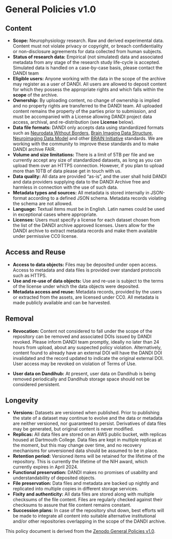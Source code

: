 # General Policies v1.0

## Content

- **Scope:** Neurophysiology research. Raw and derived experimental data. Content
  must not violate privacy or copyright, or breach confidentiality or non-disclosure
  agreements for data collected from human subjects.
- **Status of research data:** Empirical (not simulated) data and associated metadata from any stage of the
  research study life-cycle is accepted.  Simulated data is handled on a case-by-case basis, please contact the DANDI team 
- **Eligible users:** Anyone working with the data in the scope of the archive may register as a user of DANDI. All users are
  allowed to deposit content for which they possess the appropriate rights
  and which falls within the **scope** of the archive.
- **Ownership:** By uploading content, no change of ownership is implied and no
  property rights are transferred to the DANDI team. All uploaded content remains
  the property of the parties prior to submission, and must be accompanied with a License allowing
  DANDI project data access, archival, and re-distribution (see **License** below).
- **Data file formats:** DANDI only accepts data using standardized formats such
  as [Neurodata Without Borders](https://nwb.org), [Brain Imaging Data Structure](https://bids.neuroimaging.io/),
  [Neuroimaging Data Model](NIDM) and other [BRAIN Initiative](https://braininitiative.nih.gov/)
  standards. We are working with the community to improve these standards and to
  make DANDI archive FAIR.
- **Volume and size limitations:** There is a limit of 5TB per file and we currently
  accept any size of standardized datasets, as long as you can upload them over
  an HTTPS connection. However, if you plan to upload more than 10TB of data please
  get in touch with us.
- **Data quality:** All data are provided “as-is”, and the user shall hold
  DANDI and data providers supplying data to the DANDI Archive free and harmless in
  connection with the use of such data.
- **Metadata types and sources:** All metadata is stored internally in JSON-format
  according to a defined JSON schema. Metadata records violating the schema are not allowed.
- **Language:** Textual items must be in English. Latin names could be used in exceptional cases where appropriate.
- **Licenses:** Users must specify a license for each dataset chosen from the list of the DANDI archive approved licenses. Users allow for the DANDI archive to extract metadata records and make them available under permissive CC0 license.

## Access and Reuse

- **Access to data objects:** Files may be deposited under open <!--or embargoed-->
  access. Access to metadata and data files is provided over standard protocols
  such as HTTPS.
- **Use and re-use of data objects:** Use and re-use is subject to the terms of the license
  under which the data objects were deposited.
- **Metadata access and reuse:** Metadata records, provided by the users or extracted from the assets, are licensed under CC0. All metadata is made publicly available and can be harvested.

<!--
- **Embargo status:** Users may deposit content under an embargo status and
  provide an anticipated end date for the embargo. The repository will restrict
  access to the data until the end of the embargo period; at which time, the
  content will become publically available automatically. The end of the embargo
  period is the earliest of the date provided by submitter, the first publication
  using the data, or the end of funding support for the collection and/or disemmination
  of the dataset.
- **Restricted Access:** Depositors of embargoed datasets have the ability to
  share access with other collaborators. These files will not be made publicly
  available till the end of the embargo period.
-->

## Removal

- **Revocation:** Content not considered to fall under the scope of the repository
  can be removed and associated DOIs issued by DANDI revoked. Please inform DANDI team
  promptly, ideally no later than 24 hours from upload, about any suspected policy
  violation. Alternatively, content found to already have an external DOI will
  have the DANDI DOI invalidated and the record updated to indicate the original
  external DOI. User access may be revoked on violation of Terms of Use.
<!--
Enable after publish is in place
- **Withdrawal:** If the uploaded research object must later be withdrawn, the
  reason for the withdrawal will be indicated on a tombstone page, which will
  henceforth be served in its place. Withdrawal is considered an exceptional
  action, which normally should be requested and fully justified by the original
  uploader. In any other circumstance reasonable attempts will be made to contact
  the original uploader to obtain consent. The DOI and the URL of the original
  object are retained.
-->
- **User data on Dandihub:** At present, user data on Dandihub is being removed
  periodically and Dandihub storage space should not be considered persistent.

## Longevity

- **Versions:** Datasets are versioned when published. Prior to publishing the
  state of a dataset may continue to evolve and the data or metadata are neither
  versioned, nor guaranteed to persist. Derivatives of data files may be generated, but original content is
  never modified.
- **Replicas:** All data files are stored on an AWS public bucket, with replicas
  housed at Dartmouth College.  Data files are kept in multiple replicas at the
  moment, but this may change over time, and no recovery mechanisms for unversioned data
  should be assumed to be in place.
- **Retention period:** Versioned items will be retained for the lifetime of the repository.
  This is currently the lifetime of the NIH award, which currently expires in
  April 2024.
- **Functional preservation:** DANDI makes no promises of usability and
  understandability of deposited objects.
- **File preservation:** Data files and metadata are backed up nightly and
  replicated into multiple copies in different storage services.
- **Fixity and authenticity:** All data files are stored along with multiple
  checksums of the file content. Files are regularly checked against their
  checksums to assure that file content remains constant.
- **Succession plans:** In case of the repository shut down, best efforts will
  be made to integrate all content into suitable alternative institutional and/or
  other repositories overlapping in the scope of the DANDI archive.

This policy document is derived from the [Zenodo General Policies v1.0](https://about.zenodo.org/policies/).
